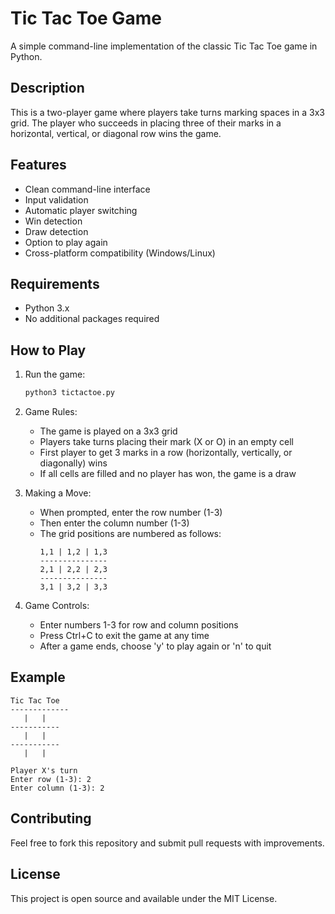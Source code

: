 # Tic Tac Toe Game

A simple command-line implementation of the classic Tic Tac Toe game in Python.

## Description

This is a two-player game where players take turns marking spaces in a 3x3 grid. The player who succeeds in placing three of their marks in a horizontal, vertical, or diagonal row wins the game.

## Features

- Clean command-line interface
- Input validation
- Automatic player switching
- Win detection
- Draw detection
- Option to play again
- Cross-platform compatibility (Windows/Linux)

## Requirements

- Python 3.x
- No additional packages required

## How to Play

1. Run the game:
   ```bash
   python3 tictactoe.py
   ```

2. Game Rules:
   - The game is played on a 3x3 grid
   - Players take turns placing their mark (X or O) in an empty cell
   - First player to get 3 marks in a row (horizontally, vertically, or diagonally) wins
   - If all cells are filled and no player has won, the game is a draw

3. Making a Move:
   - When prompted, enter the row number (1-3)
   - Then enter the column number (1-3)
   - The grid positions are numbered as follows:
     ```
     1,1 | 1,2 | 1,3
     ---------------
     2,1 | 2,2 | 2,3
     ---------------
     3,1 | 3,2 | 3,3
     ```

4. Game Controls:
   - Enter numbers 1-3 for row and column positions
   - Press Ctrl+C to exit the game at any time
   - After a game ends, choose 'y' to play again or 'n' to quit

## Example

```
Tic Tac Toe
-------------
   |   |   
-----------
   |   |   
-----------
   |   |   

Player X's turn
Enter row (1-3): 2
Enter column (1-3): 2
```

## Contributing

Feel free to fork this repository and submit pull requests with improvements.

## License

This project is open source and available under the MIT License. 
